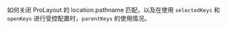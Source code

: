 如何关闭 ProLayout 的 location.pathname 匹配，以及在使用 `selectedKeys` 和 `openKeys` 进行受控配置时，`parentKeys` 的使用情况。
